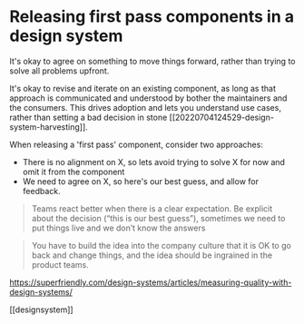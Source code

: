 # Releasing first pass components in a design system

It's okay to agree on something to move things forward, rather than trying to solve all problems upfront.

It's okay to revise and iterate on an existing component, as long as that approach is communicated and understood by bother the maintainers and the consumers. This drives adoption and lets you understand use cases, rather than setting a bad decision in stone [[20220704124529-design-system-harvesting]].

When releasing a 'first pass' component, consider two approaches:
- There is no alignment on X, so lets avoid trying to solve X for now and omit it from the component
- We need to agree on X, so here's our best guess, and allow for feedback.

> Teams react better when there is a clear expectation. Be explicit about the decision (“this is our best guess”), sometimes we need to put things live and we don’t know the answers

> You have to build the idea into the company culture that it is OK to go back and change things, and the idea should be ingrained in the product teams.

https://superfriendly.com/design-systems/articles/measuring-quality-with-design-systems/

[[designsystem]]